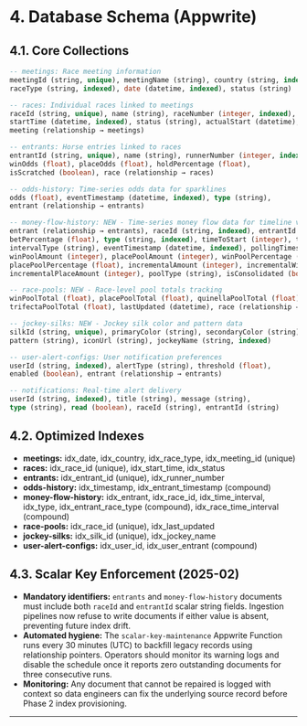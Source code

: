 # 4. Database Schema (Appwrite)

## 4.1. Core Collections

```sql
-- meetings: Race meeting information
meetingId (string, unique), meetingName (string), country (string, indexed),
raceType (string, indexed), date (datetime, indexed), status (string)

-- races: Individual races linked to meetings  
raceId (string, unique), name (string), raceNumber (integer, indexed),
startTime (datetime, indexed), status (string), actualStart (datetime),
meeting (relationship → meetings)

-- entrants: Horse entries linked to races
entrantId (string, unique), name (string), runnerNumber (integer, indexed),
winOdds (float), placeOdds (float), holdPercentage (float),
isScratched (boolean), race (relationship → races)

-- odds-history: Time-series odds data for sparklines
odds (float), eventTimestamp (datetime, indexed), type (string),
entrant (relationship → entrants)

-- money-flow-history: NEW - Time-series money flow data for timeline visualization
entrant (relationship → entrants), raceId (string, indexed), entrantId (string, indexed), holdPercentage (float),
betPercentage (float), type (string, indexed), timeToStart (integer), timeInterval (integer),
intervalType (string), eventTimestamp (datetime, indexed), pollingTimestamp (datetime, indexed),
winPoolAmount (integer), placePoolAmount (integer), winPoolPercentage (float),
placePoolPercentage (float), incrementalAmount (integer), incrementalWinAmount (integer),
incrementalPlaceAmount (integer), poolType (string), isConsolidated (boolean)

-- race-pools: NEW - Race-level pool totals tracking
winPoolTotal (float), placePoolTotal (float), quinellaPoolTotal (float),
trifectaPoolTotal (float), lastUpdated (datetime), race (relationship → races)

-- jockey-silks: NEW - Jockey silk color and pattern data
silkId (string, unique), primaryColor (string), secondaryColor (string),
pattern (string), iconUrl (string), jockeyName (string, indexed)

-- user-alert-configs: User notification preferences  
userId (string, indexed), alertType (string), threshold (float),
enabled (boolean), entrant (relationship → entrants)

-- notifications: Real-time alert delivery
userId (string, indexed), title (string), message (string),
type (string), read (boolean), raceId (string), entrantId (string)
```

## 4.2. Optimized Indexes

- **meetings:** idx_date, idx_country, idx_race_type, idx_meeting_id (unique)
- **races:** idx_race_id (unique), idx_start_time, idx_status
- **entrants:** idx_entrant_id (unique), idx_runner_number
- **odds-history:** idx_timestamp, idx_entrant_timestamp (compound)
- **money-flow-history:** idx_entrant, idx_race_id, idx_time_interval, idx_type, idx_entrant_race_type (compound), idx_race_time_interval (compound)
- **race-pools:** idx_race_id (unique), idx_last_updated
- **jockey-silks:** idx_silk_id (unique), idx_jockey_name
- **user-alert-configs:** idx_user_id, idx_user_entrant (compound)

## 4.3. Scalar Key Enforcement (2025-02)

- **Mandatory identifiers:** `entrants` and `money-flow-history` documents must include both `raceId` and `entrantId` scalar
  string fields. Ingestion pipelines now refuse to write documents if either value is absent, preventing future index drift.
- **Automated hygiene:** The `scalar-key-maintenance` Appwrite Function runs every 30 minutes (UTC) to backfill legacy records
  using relationship pointers. Operators should monitor its warning logs and disable the schedule once it reports zero
  outstanding documents for three consecutive runs.
- **Monitoring:** Any document that cannot be repaired is logged with context so data engineers can fix the underlying source
  record before Phase 2 index provisioning.

---
